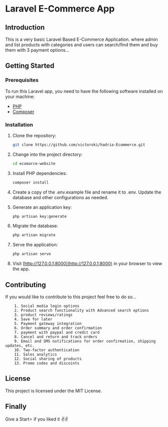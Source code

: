 # Laravel E-Commerce App

## Introduction
This is a very basic Laravel Based E-Commerce Application. where admin and list products with categories and users can search/find them and buy them with 3 payment options...

## Getting Started

### Prerequisites
To run this Laravel app, you need to have the following software installed on your machine:
- [PHP](https://www.php.net/)
- [Composer](https://getcomposer.org/)

### Installation
1. Clone the repository:
   ```bash
   git clone https://github.com/victoroki/hadria-Ecommerce.git
   ```
2. Change into the project directory:
    ```bash
    cd ecomarce-website
    ```

3. Install PHP dependencies:
    ```bash
    composer install
    ```
4. Create a copy of the .env.example file and rename it to .env. Update the database and other configurations as needed.
5. Generate an application key:
    ```bash
    php artisan key:generate
    ```
6. Migrate the database:
    ```bash
    php artisan migrate
    ```
7. Serve the application:
    ```bash
    php artisan serve
    ```
10. Visit [http://127.0.0.1:8000](http://127.0.0.1:8000) in your browser to view the app.

## Contributing
If you would like to contribute to this project feel free to do so...

        1. Social media login options
        2. Product search functionality with Advanced search options
        3. product reviews/ratings
        4. Save for later
        5. Payment gateway integration
        6. Order summary and order confirmation
        7. payment with paypal and credit card
        8. Cancel and return and track orders
        9. Email and SMS notifications for order confirmation, shipping updates, etc.
        10. Two-factor authentication
        11. Sales analytics
        12. Social sharing of products
        13. Promo codes and discoints


## License
This project is licensed under the MIT License.

## Finally
Give a Start⭐ if you liked it ✌✌

